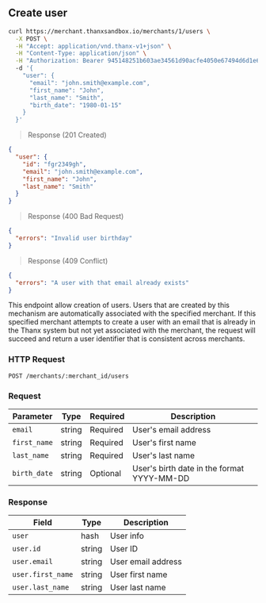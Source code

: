 ## Create user

```bash
curl https://merchant.thanxsandbox.io/merchants/1/users \
  -X POST \
  -H "Accept: application/vnd.thanx-v1+json" \
  -H "Content-Type: application/json" \
  -H "Authorization: Bearer 945148251b603ae34561d90acfe4050e67494d6d1e65d4d3d52798407f03c0bd"
  -d '{
    "user": {
      "email": "john.smith@example.com",
      "first_name": "John",
      "last_name": "Smith",
      "birth_date": "1980-01-15"
    }
  }'
```

> Response (201 Created)

```json
{
  "user": {
    "id": "fgr2349gh",
    "email": "john.smith@example.com",
    "first_name": "John",
    "last_name": "Smith"
  }
}
```

> Response (400 Bad Request)

```json
{
  "errors": "Invalid user birthday"
}
```

> Response (409 Conflict)

```json
{
  "errors": "A user with that email already exists"
}
```

This endpoint allow creation of users. Users that are created by this mechanism
are automatically associated with the specified merchant. If this specified
merchant attempts to create a user with an email that is already in the Thanx
system but not yet associated with the merchant, the request will succeed and
return a user identifier that is consistent across merchants.

### HTTP Request

`POST /merchants/:merchant_id/users`

### Request

Parameter | Type | Required | Description
--------- | ---- | -------- | -----------
`email` | string | Required | User's email address
`first_name` | string | Required | User's first name
`last_name` | string | Required | User's last name
`birth_date` | string | Optional | User's birth date in the format YYYY-MM-DD

### Response

Field | Type | Description
----- | ---- | -----------
`user` | hash | User info
`user.id` | string | User ID
`user.email` | string | User email address
`user.first_name` | string | User first name
`user.last_name` | string | User last name
